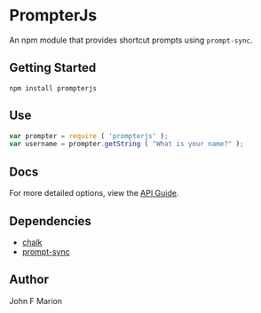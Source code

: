 # PrompterJs #

An npm module that provides shortcut prompts using `prompt-sync`.

## Getting Started #

```
npm install prompterjs
```

## Use #

```js
var prompter = require ( 'prompterjs' );
var username = prompter.getString ( "What is your name?" );
```

## Docs #

For more detailed options, view the [API Guide](API.md).

## Dependencies #

* [chalk](https://www.npmjs.com/package/chalk)
* [prompt-sync](https://www.npmjs.com/package/prompt-sync)

## Author #

John F Marion
